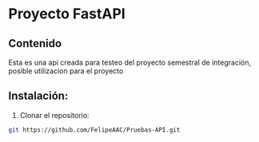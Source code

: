 # Proyecto FastAPI

## Contenido

Esta es una api creada para testeo del proyecto semestral de integración, posible utilizacion para el proyecto

## Instalación:

1. Clonar el repositorio:
```bash
git https://github.com/FelipeAAC/Pruebas-API.git
```
